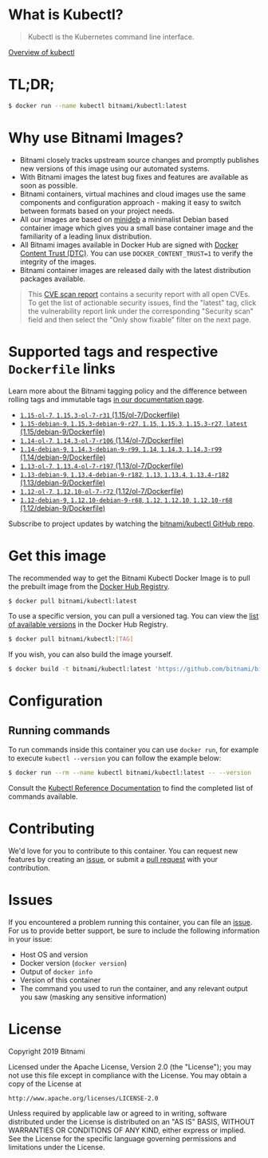 
# What is Kubectl?

> Kubectl is the Kubernetes command line interface.

[Overview of kubectl](https://kubernetes.io/docs/reference/kubectl/overview/)

# TL;DR;

```bash
$ docker run --name kubectl bitnami/kubectl:latest
```

# Why use Bitnami Images?

* Bitnami closely tracks upstream source changes and promptly publishes new versions of this image using our automated systems.
* With Bitnami images the latest bug fixes and features are available as soon as possible.
* Bitnami containers, virtual machines and cloud images use the same components and configuration approach - making it easy to switch between formats based on your project needs.
* All our images are based on [minideb](https://github.com/bitnami/minideb) a minimalist Debian based container image which gives you a small base container image and the familiarity of a leading linux distribution.
* All Bitnami images available in Docker Hub are signed with [Docker Content Trust (DTC)](https://docs.docker.com/engine/security/trust/content_trust/). You can use `DOCKER_CONTENT_TRUST=1` to verify the integrity of the images.
* Bitnami container images are released daily with the latest distribution packages available.


> This [CVE scan report](https://quay.io/repository/bitnami/kubectl?tab=tags) contains a security report with all open CVEs. To get the list of actionable security issues, find the "latest" tag, click the vulnerability report link under the corresponding "Security scan" field and then select the "Only show fixable" filter on the next page.

# Supported tags and respective `Dockerfile` links

Learn more about the Bitnami tagging policy and the difference between rolling tags and immutable tags [in our documentation page](https://docs.bitnami.com/containers/how-to/understand-rolling-tags-containers/).


* [`1.15-ol-7`, `1.15.3-ol-7-r31` (1.15/ol-7/Dockerfile)](https://github.com/bitnami/bitnami-docker-kubectl/blob/1.15.3-ol-7-r31/1.15/ol-7/Dockerfile)
* [`1.15-debian-9`, `1.15.3-debian-9-r27`, `1.15`, `1.15.3`, `1.15.3-r27`, `latest` (1.15/debian-9/Dockerfile)](https://github.com/bitnami/bitnami-docker-kubectl/blob/1.15.3-debian-9-r27/1.15/debian-9/Dockerfile)
* [`1.14-ol-7`, `1.14.3-ol-7-r106` (1.14/ol-7/Dockerfile)](https://github.com/bitnami/bitnami-docker-kubectl/blob/1.14.3-ol-7-r106/1.14/ol-7/Dockerfile)
* [`1.14-debian-9`, `1.14.3-debian-9-r99`, `1.14`, `1.14.3`, `1.14.3-r99` (1.14/debian-9/Dockerfile)](https://github.com/bitnami/bitnami-docker-kubectl/blob/1.14.3-debian-9-r99/1.14/debian-9/Dockerfile)
* [`1.13-ol-7`, `1.13.4-ol-7-r197` (1.13/ol-7/Dockerfile)](https://github.com/bitnami/bitnami-docker-kubectl/blob/1.13.4-ol-7-r197/1.13/ol-7/Dockerfile)
* [`1.13-debian-9`, `1.13.4-debian-9-r182`, `1.13`, `1.13.4`, `1.13.4-r182` (1.13/debian-9/Dockerfile)](https://github.com/bitnami/bitnami-docker-kubectl/blob/1.13.4-debian-9-r182/1.13/debian-9/Dockerfile)
* [`1.12-ol-7`, `1.12.10-ol-7-r72` (1.12/ol-7/Dockerfile)](https://github.com/bitnami/bitnami-docker-kubectl/blob/1.12.10-ol-7-r72/1.12/ol-7/Dockerfile)
* [`1.12-debian-9`, `1.12.10-debian-9-r68`, `1.12`, `1.12.10`, `1.12.10-r68` (1.12/debian-9/Dockerfile)](https://github.com/bitnami/bitnami-docker-kubectl/blob/1.12.10-debian-9-r68/1.12/debian-9/Dockerfile)

Subscribe to project updates by watching the [bitnami/kubectl GitHub repo](https://github.com/bitnami/bitnami-docker-kubectl).

# Get this image

The recommended way to get the Bitnami Kubectl Docker Image is to pull the prebuilt image from the [Docker Hub Registry](https://hub.docker.com/r/bitnami/kubectl).

```bash
$ docker pull bitnami/kubectl:latest
```

To use a specific version, you can pull a versioned tag. You can view the [list of available versions](https://hub.docker.com/r/bitnami/kubectl/tags/) in the Docker Hub Registry.

```bash
$ docker pull bitnami/kubectl:[TAG]
```

If you wish, you can also build the image yourself.

```bash
$ docker build -t bitnami/kubectl:latest 'https://github.com/bitnami/bitnami-docker-kubectl.git#master:1.15/debian-9'
```

# Configuration

## Running commands

To run commands inside this container you can use `docker run`, for example to execute `kubectl --version` you can follow the example below:

```bash
$ docker run --rm --name kubectl bitnami/kubectl:latest -- --version
```

Consult the [Kubectl Reference Documentation](https://kubernetes.io/docs/reference/generated/kubectl/kubectl-commands) to find the completed list of commands available.

# Contributing

We'd love for you to contribute to this container. You can request new features by creating an [issue](https://github.com/bitnami/bitnami-docker-kubectl/issues), or submit a [pull request](https://github.com/bitnami/bitnami-docker-kubectl/pulls) with your contribution.

# Issues

If you encountered a problem running this container, you can file an [issue](https://github.com/bitnami/bitnami-docker-kubectl/issues). For us to provide better support, be sure to include the following information in your issue:

- Host OS and version
- Docker version (`docker version`)
- Output of `docker info`
- Version of this container
- The command you used to run the container, and any relevant output you saw (masking any sensitive information)

# License

Copyright 2019 Bitnami

Licensed under the Apache License, Version 2.0 (the "License");
you may not use this file except in compliance with the License.
You may obtain a copy of the License at

    http://www.apache.org/licenses/LICENSE-2.0

Unless required by applicable law or agreed to in writing, software
distributed under the License is distributed on an "AS IS" BASIS,
WITHOUT WARRANTIES OR CONDITIONS OF ANY KIND, either express or implied.
See the License for the specific language governing permissions and
limitations under the License.
